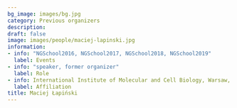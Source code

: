 ```yaml
---
bg_image: images/bg.jpg
category: Previous organizers
description: 
draft: false
image: images/people/maciej-lapinski.jpg
information:
- info: "NGSchool2016, NGSchool2017, NGSchool2018, NGSchool2019"
  label: Events
- info: "speaker, former organizer"
  label: Role
- info: International Institute of Molecular and Cell Biology, Warsaw, Poland
  label: Affiliation
title: Maciej Łapiński
---
```

